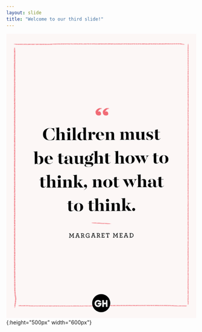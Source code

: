 ```yaml
---
layout: slide
title: "Welcome to our third slide!"
---
```

![](./images/0014_children.jpg 'how does it come'){:height="500px" width="600px"}
